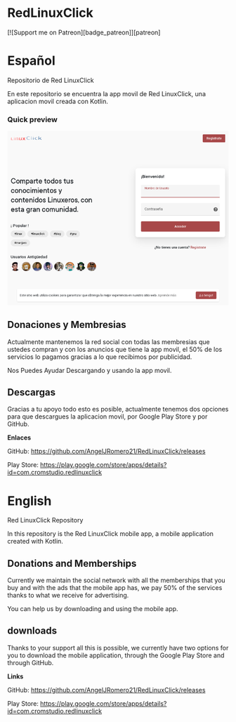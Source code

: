 # RedLinuxClick
 [![Support me on Patreon][badge_patreon]][patreon]
# Español
Repositorio de Red LinuxClick

En este repositorio se encuentra la app movil de Red LinuxClick, una aplicacion movil creada con Kotlin.


### Quick preview
![Screenshot gif](https://github.com/AngelJRomero21/RedLinuxClick/blob/main/img/RedLinuxClick.png?raw=true)


## Donaciones y Membresias
Actualmente mantenemos la red social con todas las membresias que ustedes compran y con los anuncios que tiene la app movil, el 50% de los servicios lo pagamos gracias a lo que recibimos por publicidad.

Nos Puedes Ayudar Descargando y usando la app movil.

## Descargas
Gracias  a tu apoyo todo esto es posible, actualmente tenemos dos opciones para que descargues la aplicacion movil, por Google Play Store y por GitHub.

**Enlaces**

  GitHub: https://github.com/AngelJRomero21/RedLinuxClick/releases
  
  
  Play Store: https://play.google.com/store/apps/details?id=com.cromstudio.redlinuxclick
  
 
 
# English

Red LinuxClick Repository

In this repository is the Red LinuxClick mobile app, a mobile application created with Kotlin.

## Donations and Memberships
Currently we maintain the social network with all the memberships that you buy and with the ads that the mobile app has, we pay 50% of the services thanks to what we receive for advertising.

You can help us by downloading and using the mobile app.

## downloads
Thanks to your support all this is possible, we currently have two options for you to download the mobile application, through the Google Play Store and through GitHub.

**Links**

GitHub: https://github.com/AngelJRomero21/RedLinuxClick/releases

Play Store: https://play.google.com/store/apps/details?id=com.cromstudio.redlinuxclick
